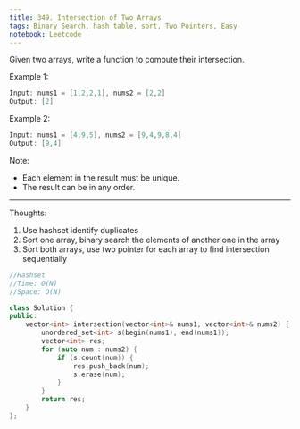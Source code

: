```yaml
---
title: 349. Intersection of Two Arrays
tags: Binary Search, hash table, sort, Two Pointers, Easy
notebook: Leetcode
---
```


Given two arrays, write a function to compute their intersection.

Example 1:
```c++
Input: nums1 = [1,2,2,1], nums2 = [2,2]
Output: [2]
```
Example 2:
```c++
Input: nums1 = [4,9,5], nums2 = [9,4,9,8,4]
Output: [9,4]
```
Note:

- Each element in the result must be unique.
- The result can be in any order.

----------
Thoughts:
1. Use hashset identify duplicates
2. Sort one array, binary search the elements of another one in the array
3. Sort both arrays, use two pointer for each array to find intersection sequentially 

```c++
//Hashset
//Time: O(N)
//Space: O(N)

class Solution {
public:
    vector<int> intersection(vector<int>& nums1, vector<int>& nums2) {
        unordered_set<int> s(begin(nums1), end(nums1));
        vector<int> res;
        for (auto num : nums2) {
            if (s.count(num)) {
                res.push_back(num);
                s.erase(num);
            }
        }
        return res;
    }
};
```